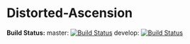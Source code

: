 # Distorted-Ascension
**Build Status:** 
master: [![Build Status](https://travis-ci.org/Stalis/Distorted-Ascension.svg?branch=master)](https://travis-ci.org/Stalis/Distorted-Ascension)
develop: [![Build Status](https://travis-ci.org/Stalis/Distorted-Ascension.svg?branch=develop)](https://travis-ci.org/Stalis/Distorted-Ascension)
